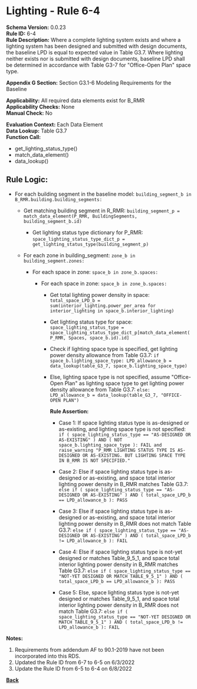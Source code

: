 
# Lighting - Rule 6-4

**Schema Version:** 0.0.23  
**Rule ID:** 6-4  
**Rule Description:** Where a complete lighting system exists and where a lighting system has been designed and submitted with design documents, the baseline LPD is equal to expected value in Table G3.7. Where lighting neither exists nor is submitted with design documents, baseline LPD shall be determined in accordance with Table G3-7 for "Office-Open Plan" space type.

**Appendix G Section:** Section G3.1-6 Modeling Requirements for the Baseline

**Applicability:** All required data elements exist for B_RMR  
**Applicability Checks:** None  
**Manual Check:** No

**Evaluation Context:** Each Data Element  
**Data Lookup:** Table G3.7  
**Function Call:**  

  - get_lighting_status_type()
  - match_data_element()
  - data_lookup()


## Rule Logic: 

- For each building segment in the baseline model: `building_segment_b in B_RMR.building.building_segments:`  

  - Get matching building segment in R_RMR: `building_segment_p = match_data_element(P_RMR, BuildingSegments, building_segment_b.id)`

    - Get lighting status type dictionary for P_RMR: `space_lighting_status_type_dict_p = get_lighting_status_type(building_segment_p)`  
  
  - For each zone in building_segment: `zone_b in building_segment.zones:`  

    - For each space in zone: `space_b in zone_b.spaces:`  

      - For each space in zone: `space_b in zone_b.spaces:`  

        - Get total lighting power density in space: `total_space_LPD_b = sum(interior_lighting.power_per_area for interior_lighting in space_b.interior_lighting)`

        - Get lighting status type for space: `space_lighting_status_type = space_lighting_status_type_dict_p[match_data_element(P_RMR, Spaces, space_b.id).id]`

        - Check if lighting space type is specified, get lighting power density allowance from Table G3.7: `if space_b.lighting_space_type: LPD_allowance_b = data_lookup(table_G3_7, space_b.lighting_space_type)`

        - Else, lighting space type is not specified, assume "Office-Open Plan" as lighting space type to get lighting power density allowance from Table G3.7: `else: LPD_allowance_b = data_lookup(table_G3_7, "OFFICE-OPEN PLAN")`

          **Rule Assertion:**

          - Case 1: If space lighting status type is as-designed or as-existing, and lighting space type is not specified: `if ( space_lighting_status_type == "AS-DESIGNED OR AS-EXISTING" ) AND ( NOT space_b.lighting_space_type ): FAIL and raise_warning "P_RMR LIGHTING STATUS TYPE IS AS-DESIGNED OR AS-EXISTING. BUT LIGHTING SPACE TYPE IN B_RMR IS NOT SPECIFIED."`

          - Case 2: Else if space lighting status type is as-designed or as-existing, and space total interior lighting power density in B_RMR matches Table G3.7: `else if ( space_lighting_status_type == "AS-DESIGNED OR AS-EXISTING" ) AND ( total_space_LPD_b == LPD_allowance_b ): PASS`  

          - Case 3: Else if space lighting status type is as-designed or as-existing, and space total interior lighting power density in B_RMR does not match Table G3.7: `else if ( space_lighting_status_type == "AS-DESIGNED OR AS-EXISTING" ) AND ( total_space_LPD_b != LPD_allowance_b ): FAIL`

          - Case 4: Else if space lighting status type is not-yet designed or matches Table_9_5_1, and space total interior lighting power density in B_RMR matches Table G3.7: `else if ( space_lighting_status_type == "NOT-YET DESIGNED OR MATCH TABLE_9_5_1" ) AND ( total_space_LPD_b == LPD_allowance_b ): PASS`

          - Case 5: Else, space lighting status type is not-yet designed or matches Table_9_5_1, and space total interior lighting power density in B_RMR does not match Table G3.7: `else if ( space_lighting_status_type == "NOT-YET DESIGNED OR MATCH TABLE_9_5_1" ) AND ( total_space_LPD_b != LPD_allowance_b ): FAIL`

**Notes:**
  1. Requirements from addendum AF to 90.1-2019 have not been incorporated into this RDS.
  2. Updated the Rule ID from 6-7 to 6-5 on 6/3/2022
  3. Update the Rule ID from 6-5 to 6-4 on 6/8/2022

**[Back](../_toc.md)**
